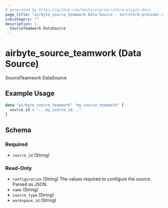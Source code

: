 ```yaml
---
# generated by https://github.com/hashicorp/terraform-plugin-docs
page_title: "airbyte_source_teamwork Data Source - terraform-provider-airbyte"
subcategory: ""
description: |-
  SourceTeamwork DataSource
---
```


# airbyte_source_teamwork (Data Source)

SourceTeamwork DataSource

## Example Usage

```terraform
data "airbyte_source_teamwork" "my_source_teamwork" {
  source_id = "...my_source_id..."
}
```

<!-- schema generated by tfplugindocs -->
## Schema

### Required

- `source_id` (String)

### Read-Only

- `configuration` (String) The values required to configure the source. Parsed as JSON.
- `name` (String)
- `source_type` (String)
- `workspace_id` (String)
